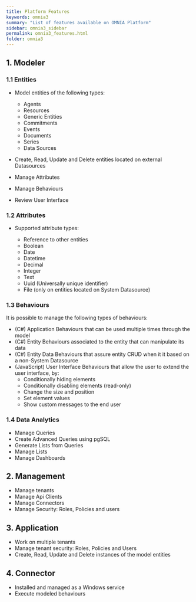 ```yaml
---
title: Platform Features
keywords: omnia3
summary: "List of features available on OMNIA Platform"
sidebar: omnia3_sidebar
permalink: omnia3_features.html
folder: omnia3
---
```


## 1. Modeler

### 1.1 Entities

- Model entities of the following types:

  - Agents
  - Resources
  - Generic Entities
  - Commitments
  - Events
  - Documents
  - Series
  - Data Sources

- Create, Read, Update and Delete entities located on external Datasources
- Manage Attributes
- Manage Behaviours
- Review User Interface

### 1.2 Attributes

- Supported attribute types:

  - Reference to other entities
  - Boolean
  - Date
  - Datetime
  - Decimal
  - Integer
  - Text
  - Uuid (Universally unique identifier)
  - File (only on entities located on System Datasource)

### 1.3 Behaviours

It is possible to manage the following types of behaviours:

- (C#) Application Behaviours that can be used multiple times through the model
- (C#) Entity Behaviours associated to the entity that can manipulate its data
- (C#) Entity Data Behaviours that assure entity CRUD when it it based on a non-System Datasource
- (JavaScript) User Interface Behaviours that allow the user to extend the user interface, by:
  - Conditionally hiding elements
  - Conditionally disabling elements (read-only)
  - Change the size and position
  - Set element values
  - Show custom messages to the end user

### 1.4 Data Analytics

- Manage Queries
- Create Advanced Queries using pgSQL
- Generate Lists from Queries
- Manage Lists
- Manage Dashboards

## 2. Management

- Manage tenants
- Manage Api Clients
- Manage Connectors
- Manage Security: Roles, Policies and users

## 3. Application

- Work on multiple tenants
- Manage tenant security: Roles, Policies and Users
- Create, Read, Update and Delete instances of the model entities

## 4. Connector

- Installed and managed as a Windows service
- Execute modeled behaviours
